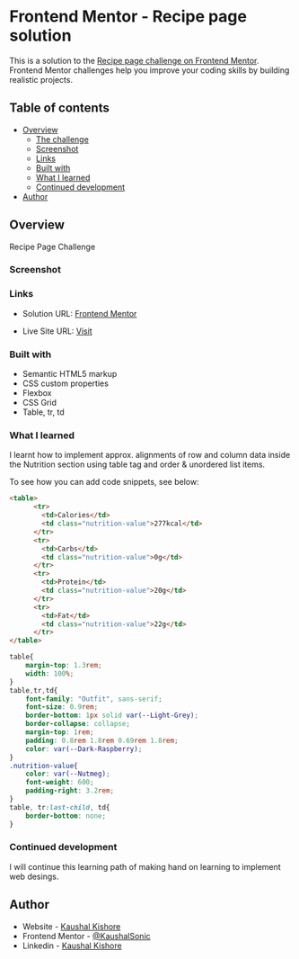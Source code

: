 # Frontend Mentor - Recipe page solution

This is a solution to the [Recipe page challenge on Frontend Mentor](https://www.frontendmentor.io/challenges/recipe-page-KiTsR8QQKm). Frontend Mentor challenges help you improve your coding skills by building realistic projects. 

## Table of contents

- [Overview](#overview)
  - [The challenge](#the-challenge)
  - [Screenshot](#screenshot)
  - [Links](#links)
  - [Built with](#built-with)
  - [What I learned](#what-i-learned)
  - [Continued development](#continued-development)
- [Author](#author)

## Overview

Recipe Page Challenge

### Screenshot


### Links

- Solution URL: [Frontend Mentor](https://www.frontendmentor.io/solutions/huddle-landing-page-with-hero-section--VG9EF7h8v)

- Live Site URL: [Visit](https://huddle-page-kaushalsonic.netlify.app/)

### Built with

- Semantic HTML5 markup
- CSS custom properties
- Flexbox
- CSS Grid
- Table, tr, td

### What I learned

I learnt how to implement approx. alignments of row and column data inside the Nutrition section using table tag and order & unordered list items.

To see how you can add code snippets, see below:

```html
<table>
      <tr>
        <td>Calories</td>
        <td class="nutrition-value">277kcal</td>
      </tr>
      <tr>
        <td>Carbs</td>
        <td class="nutrition-value">0g</td>
      </tr>
      <tr>
        <td>Protein</td>
        <td class="nutrition-value">20g</td>
      </tr>
      <tr>
        <td>Fat</td>
        <td class="nutrition-value">22g</td>
      </tr>
</table>
```
```css
table{
    margin-top: 1.3rem;
    width: 100%;
}
table,tr,td{
    font-family: "Outfit", sans-serif;
    font-size: 0.9rem;
    border-bottom: 1px solid var(--Light-Grey);
    border-collapse: collapse;
    margin-top: 1rem;
    padding: 0.8rem 1.8rem 0.69rem 1.8rem;
    color: var(--Dark-Raspberry);
}
.nutrition-value{
    color: var(--Nutmeg);
    font-weight: 600;
    padding-right: 3.2rem;
}
table, tr:last-child, td{
    border-bottom: none;
}
```

### Continued development

I will continue this learning path of making hand on learning to implement web desings.

## Author

- Website - [Kaushal Kishore](https://my-portfolio-one-one.vercel.app/)
- Frontend Mentor - [@KaushalSonic](https://www.frontendmentor.io/profile/KaushalSonic)
- Linkedin - [Kaushal Kishore](https://www.linkedin.com/in/kaushal-kishore-b373111a8/)


